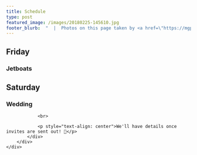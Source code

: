 ```yaml
---
title: Schedule
type: post
featured_image: /images/20180225-145610.jpg
footer_blurb:  "  |  Photos on this page taken by <a href=\"https://mgpulido.co\" target=\"_blank\">Marcela Garcia Pulido</a>"
---
```

<section class="section-reservation bg1-pattern p-t-100 p-b-113">
    <div class="container">
        <div class="row">
            <div class="col-lg-12 p-b-30">
                <div class="t-center">
                    <h2 class="tit3 t-center m-b-35 m-t-2">
                        Friday
                    </h2>
                    <h3 class="tit2 t-center m-b-35 m-t-2">
                        Jetboats
                    </h3>
                    <h2 class="tit3 t-center m-b-35 m-t-2">
                        Saturday
                    </h2>
                    <h3 class="tit2 t-center m-b-35 m-t-2">
                        Wedding
                    </h3>
                </div>

                <br>

                <p style="text-align: center">We'll have details once invites are sent out! 💌</p>
            </div>
        </div>
    </div>
</section>